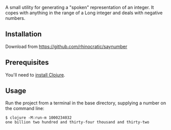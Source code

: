 A small utility for generating a "spoken" representation of an integer.  It copes with anything in the range of a Long integer and deals with negative numbers.

## Installation

Download from https://github.com/rhinocratic/saynumber

## Prerequisites

You'll need to [install Clojure](https://clojure.org/guides/install_clojure).

## Usage

Run the project from a terminal in the base directory, supplying a number on the command line:

    $ clojure -M:run-m 1000234032
    one billion two hundred and thirty-four thousand and thirty-two

